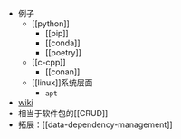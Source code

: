 - 例子
  - [[python]]
    - [[pip]]
    - [[conda]]
    - [[poetry]]
  - [[c-cpp]]
    - [[conan]]
  - [[linux]]系统层面
    - `apt`
- [wiki](https://en.wikipedia.org/wiki/Package_manager)
- 相当于软件包的[[CRUD]]
- 拓展：[[data-dependency-management]]